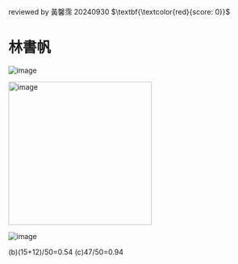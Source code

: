 reviewed by 黃馨霈 20240930 $\textbf{\textcolor{red}{score: 0}}$

# 林書帆

 ![image](https://github.com/user-attachments/assets/c4cb8ce3-abdf-45d2-9f36-1508d563569b)

<img width="284" alt="image" src="https://github.com/user-attachments/assets/9be09543-2a7a-479e-98c8-1e160aedc074">

![image](https://github.com/user-attachments/assets/844f1101-6bbe-4ba6-bf8f-de2182f71730)

(b)(15+12)/50=0.54
(c)47/50=0.94

